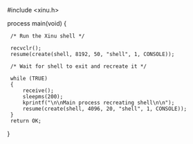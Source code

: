  #include <xinu.h>
 
 process main(void)
 {
 
     /* Run the Xinu shell */
 
     recvclr();
     resume(create(shell, 8192, 50, "shell", 1, CONSOLE));
 
     /* Wait for shell to exit and recreate it */
 
     while (TRUE)
     {
         receive();
         sleepms(200);
         kprintf("\n\nMain process recreating shell\n\n");
         resume(create(shell, 4096, 20, "shell", 1, CONSOLE));
     }
     return OK;
 }
